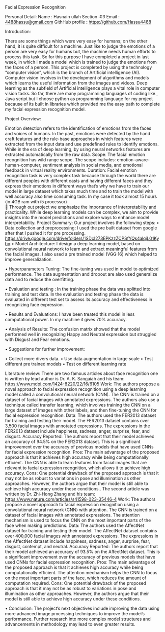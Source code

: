 Facial Expression Recognition

Personal Detail:
Name : Hasnain ullah
Section :03
Email : 4488hassu@gmail.com
GithHub profile : https://github.com/Hassu4488

Introduction:

There are some things which were very easy for humans; on the other hand, it is quite difficult for a machine. Just like to judge the emotions of a person are very easy for humans but, the machine needs human efforts to process this task. So for this purpose I have completed a project in last week, in which I made a model which is trained to judge the emotions from the faces of a person.
This project is completed by using the technology “computer vision”, which is the branch of Artificial intelligence (AI). Computer vision involves in the development of algorithms and models which learns the useful information from the images and videos. Deep learning as the subfield of Artificial intelligence plays a vital role in computer vision tasks.
So far, there are many programming languages of coding like., Java script but I choose python as programming language for my project because of its built in libraries which provided me the easy path to complete my facial expression recognition model.


Project Overview:

Emotion detection refers to the identification of emotions from the faces and voices of humans. In the past, emotions were detected by the hand craft features and the rule-base approaches in which features were extracted from the input data and use predefined rules to identify emotions. While in the era of deep learning, by using neural networks features are extracted automatically from the raw data. 
Scope:
The facial emotion recognition has wild range scope. The scope includes: emotion-aware-human-computer, sentiment analysis in social media, and emotional feedback in virtual reality environments.
Duration:
Facial emotion recognition task is very complex task because through the world there are different peoples with different casts and having different faces and they express their emotions in different ways that’s why we have to train our model in large dataset which takes much time and to train the model with well accuracy also time consuming task.
In my case it took almost 15 hours (in 4GB ram with i5 processor)  
	Through out project we emphasize the importance of interpretability and practicality. While deep learning models can be complex, we aim to provide insights into the model predictions and explore ways to enhance model interpretability. 
Project Summary:
Our project involves the following steps:
•	Data collection and preprocessing:
I used the pre built dataset from google after that I pushed it for pre processing.
https://drive.google.com/drive/folders/1SDcI273EPKzzZCPSfYQs4alqjL01Kybq 
•	Model Architecture:
I design a deep learning model, based on convolutional neural network to learn and extract meaningful features from the facial images.
I also used a pre trained model (VGG 16) which helped to improve generalization.

•	Hyperparameters Tuning:
The fine-tuning was used in model to optimized performance. The data augmentation and dropout are also used generalize data and to reduce the overfitting.

•	Evaluation and testing :
In the training phase the data was splitted into training and test data. In the evaluation and testing phase the data is evaluated in different test set to assess its accuracy and effectiveness in recognizing face expression.

•	Results and Evaluations:
I have been treated this model in less computational power. In my machine it gives 70% accuracy.

•	Analysis of Results:
The confusion matrix showed that the model performed well in recognizing Happy and Neutral expression but struggled with Disgust and Fear emotions.

•	Suggestions for further improvement:

•	Collect more divers data.
•	Use data augmentation in large scale
•	Test different pre trained models
•	Test  on different learning rate
      
Literature review:
There are two famous articles about face recognition one is written by lead author is Dr. A. K. Sangaiah and his team:
https://www.mdpi.com/1424-8220/22/16/6105 
Work: The authors propose a novel approach to facial expression recognition using a deep learning model called a convolutional neural network (CNN). The CNN is trained on a dataset of facial images with annotated expressions. The authors also use a technique called transfer learning, which involves training the CNN on a large dataset of images with other labels, and then fine-tuning the CNN for facial expression recognition.
Data: The authors used the FER2013 dataset for training and testing their model. The FER2013 dataset contains over 3,500 facial images with annotated expressions. The expressions in the FER2013 dataset include happiness, sadness, anger, surprise, fear, and disgust.
Accuracy Reported: The authors report that their model achieved an accuracy of 94.5% on the FER2013 dataset. This is a significant improvement over the accuracy of previous models that have used CNNs for facial expression recognition.
Pros: The main advantage of the proposed approach is that it achieves high accuracy while being computationally efficient. The CNN is able to learn features from facial images that are relevant to facial expression recognition, which allows it to achieve high accuracy.
Cons: One potential drawback of the proposed approach is that it may not be as robust to variations in pose and illumination as other approaches. However, the authors argue that their model is still able to achieve high accuracy under these conditions..
The second article was written by  Dr. Zhi-Hong Zhang and his team:
https://www.nature.com/articles/s41598-023-35446-4
Work:
The authors propose a novel approach to facial expression recognition using a convolutional neural network (CNN) with attention. The CNN is trained on a dataset of facial images with annotated expressions. The attention mechanism is used to focus the CNN on the most important parts of the face when making predictions.
Data:
The authors used the AffectNet dataset for training and testing their model. The AffectNet dataset contains over 400,000 facial images with annotated expressions. The expressions in the AffectNet dataset include happiness, sadness, anger, surprise, fear, disgust, contempt, and neutral.
Accuracy Reported:
The authors report that their model achieved an accuracy of 93.5% on the AffectNet dataset. This is a significant improvement over the accuracy of previous models that have used CNNs for facial expression recognition.
Pros:
The main advantage of the proposed approach is that it achieves high accuracy while being computationally efficient. The attention mechanism helps the CNN to focus on the most important parts of the face, which reduces the amount of computation required.
Cons:
One potential drawback of the proposed approach is that it may not be as robust to variations in pose and illumination as other approaches. However, the authors argue that their model is still able to achieve high accuracy under these conditions.

•	Conclusion:
The project’s next objectives include improving the data using more advanced image processing techniques to improve the model’s performance. Further research into more complex model structures and advancements in methodology may lead to even greater results.


 
 

